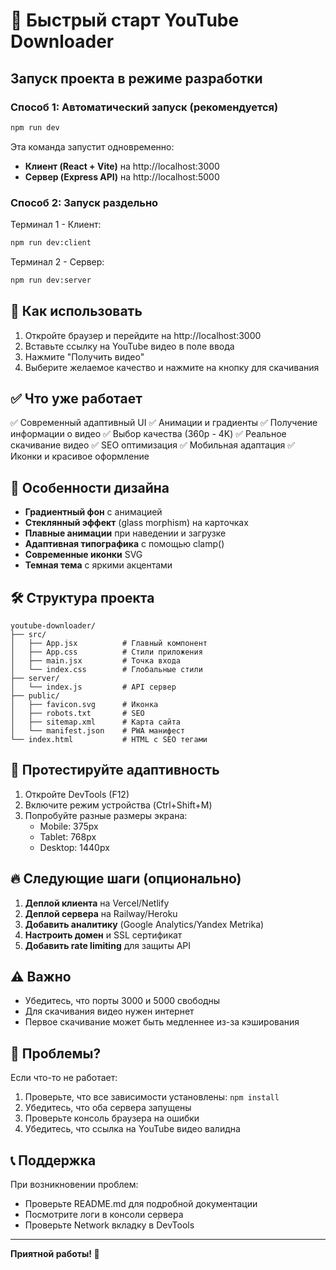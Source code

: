 # 🚀 Быстрый старт YouTube Downloader

## Запуск проекта в режиме разработки

### Способ 1: Автоматический запуск (рекомендуется)

```bash
npm run dev
```

Эта команда запустит одновременно:
- **Клиент (React + Vite)** на http://localhost:3000
- **Сервер (Express API)** на http://localhost:5000

### Способ 2: Запуск раздельно

Терминал 1 - Клиент:
```bash
npm run dev:client
```

Терминал 2 - Сервер:
```bash
npm run dev:server
```

## 📖 Как использовать

1. Откройте браузер и перейдите на http://localhost:3000
2. Вставьте ссылку на YouTube видео в поле ввода
3. Нажмите "Получить видео"
4. Выберите желаемое качество и нажмите на кнопку для скачивания

## ✅ Что уже работает

✅ Современный адаптивный UI
✅ Анимации и градиенты
✅ Получение информации о видео
✅ Выбор качества (360p - 4K)
✅ Реальное скачивание видео
✅ SEO оптимизация
✅ Мобильная адаптация
✅ Иконки и красивое оформление

## 🎨 Особенности дизайна

- **Градиентный фон** с анимацией
- **Стеклянный эффект** (glass morphism) на карточках
- **Плавные анимации** при наведении и загрузке
- **Адаптивная типографика** с помощью clamp()
- **Современные иконки** SVG
- **Темная тема** с яркими акцентами

## 🛠️ Структура проекта

```
youtube-downloader/
├── src/
│   ├── App.jsx          # Главный компонент
│   ├── App.css          # Стили приложения
│   ├── main.jsx         # Точка входа
│   └── index.css        # Глобальные стили
├── server/
│   └── index.js         # API сервер
├── public/
│   ├── favicon.svg      # Иконка
│   ├── robots.txt       # SEO
│   ├── sitemap.xml      # Карта сайта
│   └── manifest.json    # PWA манифест
└── index.html           # HTML с SEO тегами
```

## 📱 Протестируйте адаптивность

1. Откройте DevTools (F12)
2. Включите режим устройства (Ctrl+Shift+M)
3. Попробуйте разные размеры экрана:
   - Mobile: 375px
   - Tablet: 768px
   - Desktop: 1440px

## 🔥 Следующие шаги (опционально)

1. **Деплой клиента** на Vercel/Netlify
2. **Деплой сервера** на Railway/Heroku
3. **Добавить аналитику** (Google Analytics/Yandex Metrika)
4. **Настроить домен** и SSL сертификат
5. **Добавить rate limiting** для защиты API

## ⚠️ Важно

- Убедитесь, что порты 3000 и 5000 свободны
- Для скачивания видео нужен интернет
- Первое скачивание может быть медленнее из-за кэширования

## 🐛 Проблемы?

Если что-то не работает:
1. Проверьте, что все зависимости установлены: `npm install`
2. Убедитесь, что оба сервера запущены
3. Проверьте консоль браузера на ошибки
4. Убедитесь, что ссылка на YouTube видео валидна

## 📞 Поддержка

При возникновении проблем:
- Проверьте README.md для подробной документации
- Посмотрите логи в консоли сервера
- Проверьте Network вкладку в DevTools

---

**Приятной работы! 🎉**
